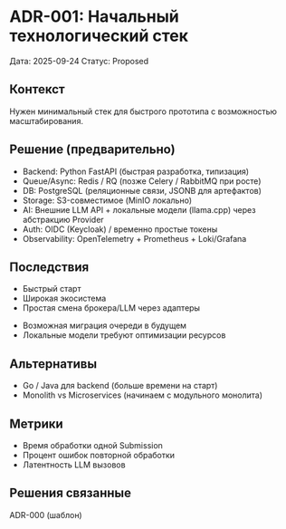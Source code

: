 # ADR-001: Начальный технологический стек

Дата: 2025-09-24
Статус: Proposed

## Контекст

Нужен минимальный стек для быстрого прототипа с возможностью масштабирования.

## Решение (предварительно)

- Backend: Python FastAPI (быстрая разработка, типизация)
- Queue/Async: Redis / RQ (позже Celery / RabbitMQ при росте)
- DB: PostgreSQL (реляционные связи, JSONB для артефактов)
- Storage: S3-совместимое (MinIO локально)
- AI: Внешние LLM API + локальные модели (llama.cpp) через абстракцию Provider
- Auth: OIDC (Keycloak) / временно простые токены
- Observability: OpenTelemetry + Prometheus + Loki/Grafana

## Последствия

+ Быстрый старт
+ Широкая экосистема
+ Простая смена брокера/LLM через адаптеры
- Возможная миграция очереди в будущем
- Локальные модели требуют оптимизации ресурсов

## Альтернативы

- Go / Java для backend (больше времени на старт)
- Monolith vs Microservices (начинаем с модульного монолита)

## Метрики

- Время обработки одной Submission
- Процент ошибок повторной обработки
- Латентность LLM вызовов

## Решения связанные

ADR-000 (шаблон)
